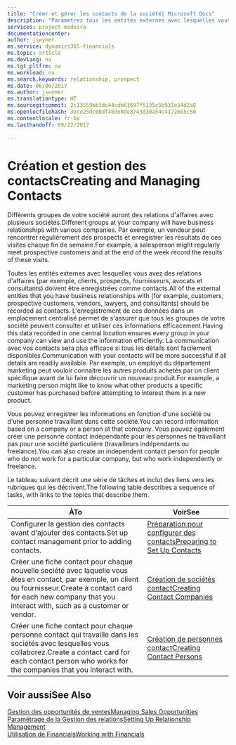 ```yaml
---
title: "Créer et gérer les contacts de la société| Microsoft Docs"
description: "Paramétrez tous les entités externes avec lesquelles vous avez une relation d'affaires (par exemple les prospects, les clients, les fournisseurs, et les consultants) comme contacts."
services: project-madeira
documentationcenter: 
author: jswymer
ms.service: dynamics365-financials
ms.topic: article
ms.devlang: na
ms.tgt_pltfrm: na
ms.workload: na
ms.search.keywords: relationship, prospect
ms.date: 06/06/2017
ms.author: jswymer
ms.translationtype: HT
ms.sourcegitcommit: 2c13559bb3dc44cdb61697f5135c5b931e34d2a8
ms.openlocfilehash: 3ece25dc08df403e8dc3743d30a54c4172665c50
ms.contentlocale: fr-be
ms.lasthandoff: 09/22/2017

---
```

# <a name="creating-and-managing-contacts"></a><span data-ttu-id="e4979-103">Création et gestion des contacts</span><span class="sxs-lookup"><span data-stu-id="e4979-103">Creating and Managing Contacts</span></span>
<span data-ttu-id="e4979-104">Différents groupes de votre société auront des relations d'affaires avec plusieurs sociétés.</span><span class="sxs-lookup"><span data-stu-id="e4979-104">Different groups at your company will have business relationships with various companies.</span></span> <span data-ttu-id="e4979-105">Par exemple, un vendeur peut rencontrer régulièrement des prospects et enregistrer les résultats de ces visites chaque fin de semaine.</span><span class="sxs-lookup"><span data-stu-id="e4979-105">For example, a salesperson might regularly meet prospective customers and at the end of the week record the results of these visits.</span></span>

<span data-ttu-id="e4979-106">Toutes les entités externes avec lesquelles vous avez des relations d'affaires (par exemple, clients, prospects, fournisseurs, avocats et consultants) doivent être enregistrées comme contacts.</span><span class="sxs-lookup"><span data-stu-id="e4979-106">All of the external entities that you have business relationships with (for example, customers, prospective customers, vendors, lawyers, and consultants) should be recorded as contacts.</span></span> <span data-ttu-id="e4979-107">L'enregistrement de ces données dans un emplacement centralisé permet de s'assurer que tous les groupes de votre société peuvent consulter et utiliser ces informations efficacement.</span><span class="sxs-lookup"><span data-stu-id="e4979-107">Having this data recorded in one central location ensures every group in your company can view and use the information efficiently.</span></span> <span data-ttu-id="e4979-108">La communication avec vos contacts sera plus efficace si tous les détails sont facilement disponibles.</span><span class="sxs-lookup"><span data-stu-id="e4979-108">Communication with your contacts will be more successful if all details are readily available.</span></span> <span data-ttu-id="e4979-109">Par exemple, un employé du département marketing peut vouloir connaître les autres produits achetés par un client spécifique avant de lui faire découvrir un nouveau produit.</span><span class="sxs-lookup"><span data-stu-id="e4979-109">For example, a marketing person might like to know what other products a specific customer has purchased before attempting to interest them in a new product.</span></span>

<span data-ttu-id="e4979-110">Vous pouvez enregistrer les informations en fonction d'une société ou d'une personne travaillant dans cette société.</span><span class="sxs-lookup"><span data-stu-id="e4979-110">You can record information based on a company or a person at that company.</span></span> <span data-ttu-id="e4979-111">Vous pouvez également créer une personne contact indépendante pour les personnes ne travaillant pas pour une société particulière (travailleurs indépendants ou freelance).</span><span class="sxs-lookup"><span data-stu-id="e4979-111">You can also create an independent contact person for people who do not work for a particular company, but who work independently or freelance.</span></span>

<span data-ttu-id="e4979-112">Le tableau suivant décrit une série de tâches et inclut des liens vers les rubriques qui les décrivent.</span><span class="sxs-lookup"><span data-stu-id="e4979-112">The following table describes a sequence of tasks, with links to the topics that describe them.</span></span> 

| <span data-ttu-id="e4979-113">À</span><span class="sxs-lookup"><span data-stu-id="e4979-113">To</span></span> | <span data-ttu-id="e4979-114">Voir</span><span class="sxs-lookup"><span data-stu-id="e4979-114">See</span></span> |
| --- | --- |
| <span data-ttu-id="e4979-115">Configurer la gestion des contacts avant d'ajouter des contacts.</span><span class="sxs-lookup"><span data-stu-id="e4979-115">Set up contact management prior to adding contacts.</span></span> |[<span data-ttu-id="e4979-116">Préparation pour configurer des contacts</span><span class="sxs-lookup"><span data-stu-id="e4979-116">Preparing to Set Up Contacts</span></span>](marketing-setup-contacts.md) |
| <span data-ttu-id="e4979-117">Créer une fiche contact pour chaque nouvelle société avec laquelle vous êtes en contact, par exemple, un client ou fournisseur.</span><span class="sxs-lookup"><span data-stu-id="e4979-117">Create a contact card for each new company that you interact with, such as a customer or vendor.</span></span> |[<span data-ttu-id="e4979-118">Création de sociétés contact</span><span class="sxs-lookup"><span data-stu-id="e4979-118">Creating Contact Companies</span></span>](marketing-create-contact-companies.md) |
| <span data-ttu-id="e4979-119">Créer une fiche contact pour chaque personne contact qui travaille dans les sociétés avec lesquelles vous collaborez.</span><span class="sxs-lookup"><span data-stu-id="e4979-119">Create a contact card for each contact person who works for the companies that you interact with.</span></span> |[<span data-ttu-id="e4979-120">Création de personnes contact</span><span class="sxs-lookup"><span data-stu-id="e4979-120">Creating Contact Persons</span></span>](marketing-create-contact-persons.md) |

## <a name="see-also"></a><span data-ttu-id="e4979-121">Voir aussi</span><span class="sxs-lookup"><span data-stu-id="e4979-121">See Also</span></span>
[<span data-ttu-id="e4979-122">Gestion des opportunités de ventes</span><span class="sxs-lookup"><span data-stu-id="e4979-122">Managing Sales Opportunities</span></span>](marketing-manage-sales-opportunities.md)  
[<span data-ttu-id="e4979-123">Paramétrage de la Gestion des relations</span><span class="sxs-lookup"><span data-stu-id="e4979-123">Setting Up Relationship Management</span></span>](marketing-setup-marketing.md)  
[<span data-ttu-id="e4979-124">Utilisation de Financials</span><span class="sxs-lookup"><span data-stu-id="e4979-124">Working with Financials</span></span>](ui-work-product.md)  

